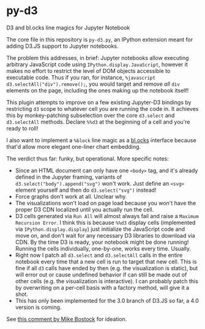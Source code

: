# py-d3
D3 and bl.ocks line magics for Jupyter Notebook

The core file in this repository is `py-d3.py`, an IPython extension meant for adding D3.JS support to Jupyter notebooks.

The problem this addresses, in brief: Jupyter notebooks allow executing arbitrary JavaScript code using `IPython.display.JavaScript`, however it makes no effort to restrict the level of DOM objects accessible to executable code. Thus if you ran, for instance, `%javascript d3.selectAll("div").remove();`, you would target and remove *all* `div` elements on the page, including the ones making up the notebook itself!

This plugin attempts to improve on a few existing Jupyter-D3 bindings by restricting `d3` scope to whatever cell you are running the code in. It achieves this by monkey-patching subselection over the core `d3.select` and `d3.selectAll` methods. Declare `%%d3` at the beginning of a cell and you're ready to roll!

I also want to implement a `%block` line magic as a [bl.ocks](http://bl.ocks.org/) interface because that'd allow more elegant one-liner chart embedding.

The verdict thus far: funky, but operational. More specific notes:

* Since an HTML document can only have one `<body>` tag, and it's already defined in the Jupyter framing, variants of `d3.select("body").append("svg")` won't work. Just define an `<svg>` element yourself and then do `d3.select("svg")` instead!
* Force graphs don't work at all. Unclear why.
* The visualizations won't load on page load because you won't have the proper D3 CDN localized until you actually run the cell.
* D3 cells generated via `Run All` will almost always fail and raise a `Maximum Recursion Error`. I think this is because `%%d3` display cells (implemented via `IPython.display.display`) just initialize the JavaScript code and move on, and don't wait for any necessary D3 libraries to download via CDN. By the time D3 is ready, your notebook might be done running! Running the cells individually, one-by-one, works every time. Usually.
* Right now I patch all `d3.select` and `d3.selectAll` calls in the entire notebook every time that a new cell is run to target that new cell. This is fine if all `d3` calls have ended by then (e.g. the visualization is static), but will error out or cause undefined behavior if can still be made out of other cells (e.g. the visualization is interactive). I can probably patch this by overwriting on a per-cell basis with a factory method, will give it a shot.
* This has only been implemented for the 3.0 branch of D3.JS so far, a 4.0 version is coming.

See [this comment by Mike Bostock](https://github.com/d3/d3/issues/2947) for ideation.
